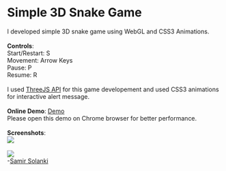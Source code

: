 Simple 3D Snake Game
====================
I developed simple 3D snake game using WebGL and CSS3 Animations.
<br><br>
<b>Controls</b>:
<br>
Start/Restart: S
<br>
Movement: Arrow Keys
<br>
Pause: P
<br>
Resume: R
<br><br>
I used  <a href="http://mrdoob.github.io/three.js/" target="_blank">ThreeJS API</a> for this game developement and used CSS3 animations for interactive alert message.
<br>
<br>
<b>Online Demo</b>:  <a href="https://ioswmtdeveloper.github.io/simple3DSnakeGame/code" target="_blank">Demo</a>
<br>Please open this demo on Chrome browser for better performance.
<br>
<br>
<b>Screenshots</b>:
<br>
<img src="https://raw.githubusercontent.com/ioswmtdeveloper/simple3DSnakeGame/master/Snake-Game-1.png">
<br><br>
<img src="https://raw.githubusercontent.com/ioswmtdeveloper/simple3DSnakeGame/master/Snake-Game-2.png">
<br>
-<a href="http://www.techjini.com/blog/author/samir/" target="_blank">Samir Solanki</a>
